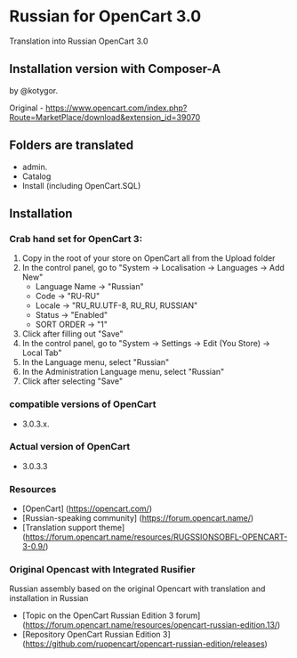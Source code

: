 # Russian for OpenCart 3.0
Translation into Russian OpenCart 3.0

## Installation version with Composer-A
by @kotygor.

Original - https://www.opencart.com/index.php?Route=MarketPlace/download&extension_id=39070

## Folders are translated
* admin.
* Catalog
* Install (including OpenCart.SQL)

## Installation
### Crab hand set for OpenCart 3:
1. Copy in the root of your store on OpenCart all from the Upload folder
2. In the control panel, go to "System -> Localisation -> Languages ​​-> Add New"
    * Language Name -> "Russian"
    * Code -> "RU-RU"
    * Locale -> "RU_RU.UTF-8, RU_RU, RUSSIAN"
    * Status -> "Enabled"
    * SORT ORDER -> "1"
3. Click after filling out "Save"
4. In the control panel, go to "System -> Settings -> Edit (You Store) -> Local Tab"
5. In the Language menu, select "Russian"
6. In the Administration Language menu, select "Russian"
7. Click after selecting "Save"

### compatible versions of OpenCart
* 3.0.3.x.

### Actual version of OpenCart
* 3.0.3.3

### Resources
* [OpenCart] (https://opencart.com/)
* [Russian-speaking community] (https://forum.opencart.name/)
* [Translation support theme] (https://forum.opencart.name/resources/RUGSSIONSOBFL-OPENCART-3-0.9/)

### Original Opencast with Integrated Rusifier
Russian assembly based on the original Opencart with translation and installation in Russian
* [Topic on the OpenCart Russian Edition 3 forum] (https://forum.opencart.name/resources/opencart-russian-edition.13/)
* [Repository OpenCart Russian Edition 3] (https://github.com/ruopencart/opencart-russian-edition/releases)
